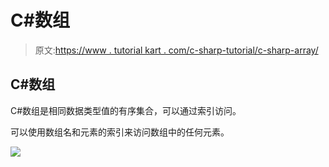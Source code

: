 # C#数组

> 原文:[https://www . tutorial kart . com/c-sharp-tutorial/c-sharp-array/](https://www.tutorialkart.com/c-sharp-tutorial/c-sharp-array/)

## C#数组

C#数组是相同数据类型值的有序集合，可以通过索引访问。

可以使用数组名和元素的索引来访问数组中的任何元素。

[![](../Images/925da31b32d6bc3827932f6c8afb11bb.png)](https://www.tutorialkart.com/)